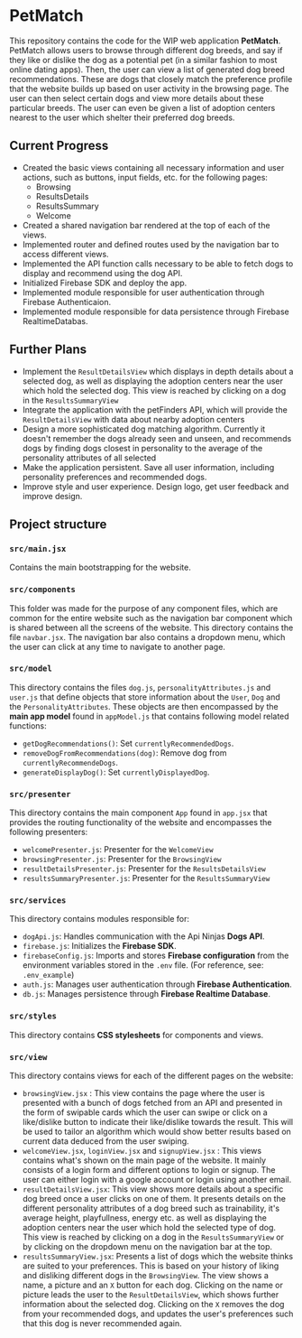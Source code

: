 # PetMatch
This repository contains the code for the WIP web application **PetMatch**. PetMatch allows users to browse through different dog breeds, and say if they like or dislike the dog as a potential pet (in a similar fashion to most online dating apps). Then, the user can view a list of generated dog breed recommendations. These are dogs that closely match the preference profile that the website builds up based on user activity in the browsing page. The user can then select certain dogs and view more  details about these particular breeds. The user can even be given a list of adoption centers nearest to the user which shelter their preferred dog breeds.


## Current Progress
- Created the basic views containing all necessary information and user actions, such as buttons, input fields, etc. for the following pages: 
    - Browsing
    - ResultsDetails
    - ResultsSummary
    - Welcome
- Created a shared navigation bar rendered at the top of each of the views.
- Implemented router and defined routes used by the navigation bar to access different views. 
- Implemented the API function calls necessary to be able to fetch dogs to display and recommend using the dog API.
- Initialized Firebase SDK and deploy the app.
- Implemented module responsible for user authentication through Firebase Authenticaion.
- Implemented module responsible for data persistence through Firebase RealtimeDatabas.


## Further Plans

- Implement the `ResultDetailsView` which displays in depth details about a selected dog, as well as displaying the adoption centers near the user which hold the selected dog. This view is reached by clicking on a dog in the `ResultsSummaryView`
- Integrate the application with the petFinders API, which will provide the `ResultDetailsView` with data about nearby adoption centers
- Design a more sophisticated dog matching algorithm. Currently it doesn't remember the dogs already seen and unseen, and recommends dogs by finding dogs closest in personality to the average of the personality attributes of all selected
- Make the application persistent. Save all user information, including personality preferences and recommended dogs. 
- Improve style and user experience. Design logo, get user feedback and improve design. 


## Project structure
### `src/main.jsx`
Contains the main bootstrapping for the website.

### `src/components`
This folder was made for the purpose of any component files, which  are common for the entire website such as the navigation bar component which is shared between all the screens of the website. This directory contains the file `navbar.jsx`. The navigation bar also contains a dropdown menu, which the user can click at any time to navigate to another page.

### `src/model`
This directory contains the files `dog.js`, `personalityAttributes.js` and `user.js` that define objects that store information about the `User`, `Dog` and the `PersonalityAttributes`. These objects are then encompassed by the **main app model** found in `appModel.js` that contains following model related functions: 
- `getDogRecommendations()`: Set `currentlyRecommendedDogs`.
- `removeDogFromRecommendations(dog)`: Remove dog from `currentlyRecommendeDogs`.
- `generateDisplayDog()`: Set `currentlyDisplayedDog`.

### `src/presenter`
This directory contains the main component `App` found in `app.jsx` that provides the routing functionality of the website and encompasses the following presenters: 

- `welcomePresenter.js`: Presenter for the `WelcomeView`
- `browsingPresenter.js`: Presenter for the `BrowsingView`
- `resultDetailsPresenter.js`: Presenter for the `ResultsDetailsView`
- `resultsSummaryPresenter.js`: Presenter for the `ResultsSummaryView`

### `src/services`
This directory contains modules responsible for:
- `dogApi.js`: Handles communication with the Api Ninjas **Dogs API**.
- `firebase.js`: Initializes the **Firebase SDK**.
- `firebaseConfig.js`: Imports and stores **Firebase configuration** from the environment variables stored in the `.env` file. (For reference, see: `.env_example`)
- `auth.js`: Manages user authentication through **Firebase Authentication**. 
- `db.js`: Manages persistence through **Firebase Realtime Database**.

### `src/styles`
This directory contains **CSS stylesheets** for components and views.

### `src/view`
This directory contains views for each of the different pages on the website:
- `browsingView.jsx` : This view contains the page where the user is presented with a bunch of dogs fetched from an API and presented in the form of swipable cards which the user can swipe or click on a like/dislike button to indicate their like/dislike towards the result. This will be used to tailor an algorithm which would show better results based on current data deduced from the user swiping.
- `welcomeView.jsx`, `loginView.jsx` and `signupView.jsx` : This views contains what's shown on the main page of the website. It mainly consists of a login form and different options to login or signup. The user can either login with a google account or login using another email.
- `resultDetailsView.jsx`: This view shows more details about a specific dog breed once a user clicks on one of them. It presents details on the different personality attributes of a dog breed such as trainability, it's average height, playfullness, energy etc. as well as displaying the adoption centers near the user which hold the selected type of dog. This view is reached by clicking on a dog in the `ResultsSummaryView` or by clicking on the dropdown menu on the navigation bar at the top.
- `resultsSummaryView.jsx`: Presents a list of dogs which the website thinks are suited to your preferences. This is based on your history of liking and disliking different dogs in the `BrowsingView`. The view shows a name, a picture and an `X` button for each dog. Clicking on the name or picture leads the user to the `ResultDetailsView`, which shows further information about the selected dog. Clicking on the `X` removes the dog from your recommended dogs, and updates the user's preferences such that this dog is never recommended again.
